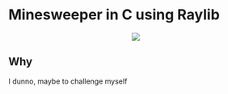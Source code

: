# Minesweeper in C using Raylib

<p align="center">
  <img src="https://res.cloudinary.com/dyk5irgia/image/authenticated/s--k4YYiscW--/v1756975253/ng8ycdqwvyvzajse2bhc.png" />
</p>

## Why

I dunno, maybe to challenge myself
